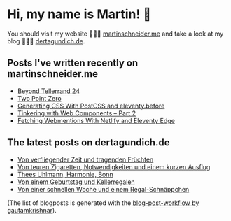 # Hi, my name is Martin! 👋 
You should visit my website 👨🏼‍💻  [martinschneider.me](https://martinschneider.me) and take a look at my blog 🤷🏼‍♂️ [dertagundich.de](https://www.dertagundich.de).

## Posts I've written recently on martinschneider.me
<!-- MSME-POST-LIST:START -->
- [Beyond Tellerrand 24](https://martinschneider.me/articles/beyond-tellerrand-24/)
- [Two Point Zero](https://martinschneider.me/articles/two-point-zero/)
- [Generating CSS With PostCSS and eleventy.before](https://martinschneider.me/articles/generating-css-with-postcss-and-eleventy-before/)
- [Tinkering with Web Components – Part 2](https://martinschneider.me/articles/tinkering-with-web-components-part-2/)
- [Fetching Webmentions With Netlify and Eleventy Edge](https://martinschneider.me/articles/fetching-webmentions-with-netlify-and-eleventy-edge/)
<!-- MSME-POST-LIST:END -->

## The latest posts on dertagundich.de
<!-- DTUI-POST-LIST:START -->
- [Von verfliegender Zeit und tragenden Früchten](https://www.dertagundich.de/2025/10/von-verfliegender-zeit-und-tragenden-fruchten)
- [Von teuren Zigaretten, Notwendigkeiten und einem kurzen Ausflug](https://www.dertagundich.de/2025/10/von-teuren-zigaretten-notwendigkeiten-und-einem-kurzen-ausflug)
- [Thees Uhlmann, Harmonie, Bonn](https://www.dertagundich.de/2025/10/thees-uhlmann-harmonie-bonn)
- [Von einem Geburtstag und Kellerregalen](https://www.dertagundich.de/2025/10/von-einem-geburtstag-und-kellerregalen)
- [Von einer schnellen Woche und einem Regal-Schnäppchen](https://www.dertagundich.de/2025/10/von-einer-schnellen-woche-und-einem-regal-schnappchen)
<!-- DTUI-POST-LIST:END -->

(The list of blogposts is generated with the [blog-post-workflow by gautamkrishnar](https://github.com/gautamkrishnar/blog-post-workflow)).
